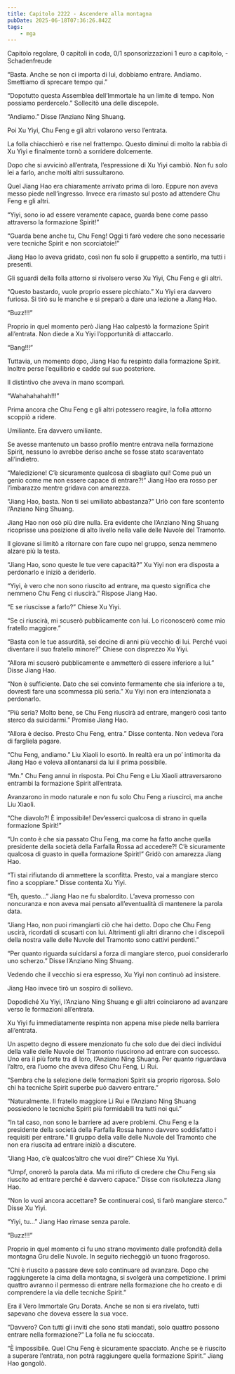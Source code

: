 ```yaml
---
title: Capitolo 2222 - Ascendere alla montagna
pubDate: 2025-06-18T07:36:26.842Z
tags:
    - mga
---
```



Capitolo regolare,
0 capitoli in coda,
0/1 sponsorizzazioni 1 euro a capitolo,
-Schadenfreude


“Basta. Anche se non ci importa di lui, dobbiamo entrare. Andiamo. Smettiamo di sprecare tempo qui.”


“Dopotutto questa Assemblea dell’Immortale ha un limite di tempo. Non possiamo perdercelo.” Sollecitò una delle discepole.


“Andiamo.” Disse l’Anziano Ning Shuang.


Poi Xu Yiyi, Chu Feng e gli altri volarono verso l’entrata.


La folla chiacchierò e rise nel frattempo. Questo diminuì di molto la rabbia di Xu Yiyi e finalmente tornò a sorridere dolcemente.


Dopo che si avvicinò all’entrata, l’espressione di Xu Yiyi cambiò. Non fu solo lei a farlo, anche molti altri sussultarono.


Quel Jiang Hao era chiaramente arrivato prima di loro. Eppure non aveva messo piede nell’ingresso. Invece era rimasto sul posto ad attendere Chu Feng e gli altri.


“Yiyi, sono io ad essere veramente capace, guarda bene come passo attraverso la formazione Spirit!”


“Guarda bene anche tu, Chu Feng! Oggi ti farò vedere che sono necessarie vere tecniche Spirit e non scorciatoie!”


Jiang Hao lo aveva gridato, così non fu solo il gruppetto a sentirlo, ma tutti i presenti.


Gli sguardi della folla attorno si rivolsero verso Xu Yiyi, Chu Feng e gli altri.

“Questo bastardo, vuole proprio essere picchiato.” Xu Yiyi era davvero furiosa. Si tirò su le manche e si preparò a dare una lezione a JIang Hao.

“Buzz!!!”


Proprio in quel momento però Jiang Hao calpestò la formazione Spirit all’entrata. Non diede a Xu Yiyi l’opportunità di attaccarlo.


“Bang!!!”


Tuttavia, un momento dopo, Jiang Hao fu respinto dalla formazione Spirit. Inoltre perse l’equilibrio e cadde sul suo posteriore.


Il distintivo che aveva in mano scomparì.

“Wahahahahah!!!”


Prima ancora che Chu Feng e gli altri potessero reagire, la folla attorno scoppiò a ridere.


Umiliante. Era davvero umiliante.

Se avesse mantenuto un basso profilo mentre entrava nella formazione Spirit, nessuno lo avrebbe deriso anche se fosse stato scaraventato all’indietro.


“Maledizione! C’è sicuramente qualcosa di sbagliato qui! Come può un genio come me non essere capace di entrare?!” Jiang Hao era rosso per l’imbarazzo mentre gridava con amarezza.


“Jiang Hao, basta. Non ti sei umiliato abbastanza?” Urlò con fare scontento l’Anziano Ning Shuang.


Jiang Hao non osò più dire nulla. Era evidente che l’Anziano Ning Shuang ricoprisse una posizione di alto livello nella valle delle Nuvole del Tramonto.


Il giovane si limitò a ritornare con fare cupo nel gruppo, senza nemmeno alzare più la testa.


“Jiang Hao, sono queste le tue vere capacità?” Xu Yiyi non era disposta a perdonarlo e iniziò a deriderlo.


“Yiyi, è vero che non sono riuscito ad entrare, ma questo significa che nemmeno Chu Feng ci riuscirà.” Rispose Jiang Hao.

“E se riuscisse a farlo?” Chiese Xu Yiyi.

“Se ci riuscirà, mi scuserò pubblicamente con lui. Lo riconoscerò come mio fratello maggiore.”


“Basta con le tue assurdità, sei decine di anni più vecchio di lui. Perché vuoi diventare il suo fratello minore?” Chiese con disprezzo Xu Yiyi.

“Allora mi scuserò pubblicamente e ammetterò di essere inferiore a lui.” Disse Jiang Hao.


“Non è sufficiente. Dato che sei convinto fermamente che sia inferiore a te, dovresti fare una scommessa più seria.” Xu Yiyi non era intenzionata a perdonarlo.


“Più seria? Molto bene, se Chu Feng riuscirà ad entrare, mangerò così tanto sterco da suicidarmi.” Promise Jiang Hao.


“Allora è deciso. Presto Chu Feng, entra.” Disse contenta. Non vedeva l’ora di fargliela pagare.


“Chu Feng, andiamo.” Liu Xiaoli lo esortò. In realtà era un po’ intimorita da Jiang Hao e voleva allontanarsi da lui il prima possibile.


“Mn.” Chu Feng annuì in risposta. Poi Chu Feng e Liu Xiaoli attraversarono entrambi la formazione Spirit all’entrata.


Avanzarono in modo naturale e non fu solo Chu Feng a riuscirci, ma anche Liu Xiaoli.


“Che diavolo?! È impossibile! Dev’esserci qualcosa di strano in quella formazione Spirit!”


“Un conto è che sia passato Chu Feng, ma come ha fatto anche quella presidente della società della Farfalla Rossa ad accedere?! C’è sicuramente qualcosa di guasto in quella formazione Spirit!” Gridò con amarezza Jiang Hao.


“Ti stai rifiutando di ammettere la sconfitta. Presto, vai a mangiare sterco fino a scoppiare.” Disse contenta Xu Yiyi.

“Eh, questo…” Jiang Hao ne fu sbalordito. L’aveva promesso con noncuranza e non aveva mai pensato all’eventualità di mantenere la parola data.


“Jiang Hao, non puoi rimangiarti ciò che hai detto. Dopo che Chu Feng uscirà, ricordati di scusarti con lui. Altrimenti gli altri diranno che i discepoli della nostra valle delle Nuvole del Tramonto sono cattivi perdenti.”

“Per quanto riguarda suicidarsi a forza di mangiare sterco, puoi considerarlo uno scherzo.” Disse l’Anziano Ning Shuang.


Vedendo che il vecchio si era espresso, Xu Yiyi non continuò ad insistere.


Jiang Hao invece tirò un sospiro di sollievo.


Dopodiché Xu Yiyi, l’Anziano Ning Shuang e gli altri coinciarono ad avanzare verso le formazioni all’entrata.


Xu Yiyi fu immediatamente respinta non appena mise piede nella barriera all’entrata.


Un aspetto degno di essere menzionato fu che solo due dei dieci individui della valle delle Nuvole del Tramonto riuscirono ad entrare con successo. Uno era il più forte tra di loro, l’Anziano Ning Shuang. Per quanto riguardava l’altro, era l’uomo che aveva difeso Chu Feng, Li Rui.


“Sembra che la selezione delle formazioni Spirit sia proprio rigorosa. Solo chi ha tecniche Spirit superbe può davvero entrare.”


“Naturalmente. Il fratello maggiore Li Rui e l’Anziano Ning Shuang possiedono le tecniche Spirit più formidabili tra tutti noi qui.”


“In tal caso, non sono le barriere ad avere problemi. Chu Feng e la presidente della società della Farfalla Rossa hanno davvero soddisfatto i requisiti per entrare.” Il gruppo della valle delle Nuvole del Tramonto che non era riuscita ad entrare iniziò a discutere.


“Jiang Hao, c’è qualcos’altro che vuoi dire?” Chiese Xu Yiyi.


“Umpf, onorerò la parola data. Ma mi rifiuto di credere che Chu Feng sia riuscito ad entrare perché è davvero capace.” Disse con risolutezza Jiang Hao.

“Non lo vuoi ancora accettare? Se continuerai così, ti farò mangiare sterco.” Disse Xu Yiyi.


“Yiyi, tu…” Jiang Hao rimase senza parole.


“Buzz!!!”


Proprio in quel momento ci fu uno strano movimento dalle profondità della montagna Gru delle Nuvole. In seguito riecheggiò un tuono fragoroso.


“Chi è riuscito a passare deve solo continuare ad avanzare. Dopo che raggiungerete la cima della montagna, si svolgerà una competizione. I primi quattro avranno il permesso di entrare nella formazione che ho creato e di comprendere la via delle tecniche Spirit.”


Era il Vero Immortale Gru Dorata. Anche se non si era rivelato, tutti sapevano che doveva essere la sua voce.


“Davvero? Con tutti gli inviti che sono stati mandati, solo quattro possono entrare nella formazione?” La folla ne fu scioccata.


“È impossibile. Quel Chu Feng è sicuramente spacciato. Anche se è riuscito a superare l’entrata, non potrà raggiungere quella formazione Spirit.” Jiang Hao gongolò.


